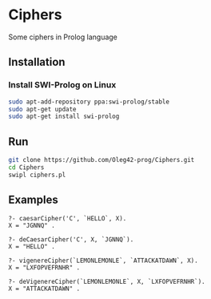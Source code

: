 # Ciphers
Some ciphers in Prolog language

## Installation
### Install SWI-Prolog on Linux
```bash
sudo apt-add-repository ppa:swi-prolog/stable
sudo apt-get update
sudo apt-get install swi-prolog
```

## Run
```bash
git clone https://github.com/Oleg42-prog/Ciphers.git
cd Ciphers
swipl ciphers.pl
```

## Examples
```
?- caesarCipher('C', `HELLO`, X).
X = "JGNNQ" .

?- deCaesarCipher('C', X, `JGNNQ`).
X = "HELLO" .

?- vigenereCipher(`LEMONLEMONLE`, `ATTACKATDAWN`, X).
X = "LXFOPVEFRNHR" .

?- deVigenereCipher(`LEMONLEMONLE`, X, `LXFOPVEFRNHR`).
X = "ATTACKATDAWN" .
```
